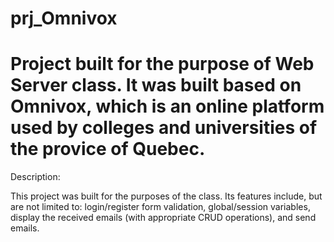# prj_Omnivox

Project built for the purpose of Web Server class. It was built based on Omnivox, which is an online platform used by colleges and universities of the provice of Quebec.
================================
Description:

This project was built for the purposes of the class. Its features include, but are not limited to: login/register form validation, global/session variables, display the received emails (with appropriate CRUD operations), and send emails.
